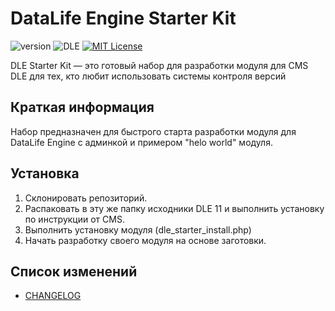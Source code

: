 # DataLife Engine Starter Kit

![version](https://img.shields.io/badge/version-1.0.0-red.svg?style=flat-square "Version")
![DLE](https://img.shields.io/badge/DLE-11.X-green.svg?style=flat-square "DLE Version")
[![MIT License](https://img.shields.io/badge/license-MIT-blue.svg?style=flat-square)](https://github.com/dle-modules/DLE-StarterKit/blob/master/LICENSE)

DLE Starter Kit — это готовый набор для разработки модуля для CMS DLE для тех, кто любит использовать системы контроля версий



## Краткая информация

Набор предназначен для быстрого старта разработки модуля для DataLife Engine с админкой и примером "helo world" модуля.


## Установка

1. Склонировать репозиторий.
2. Распаковать в эту же папку исходники DLE 11 и выполнить установку по инструкции от CMS.
3. Выполнить установку модуля (dle_starter_install.php)
3. Начать разработку своего модуля на основе заготовки.



## Список изменений
- [CHANGELOG](https://github.com/dle-modules/DLE-StarterKit/blob/master/CHANGELOG.md)

